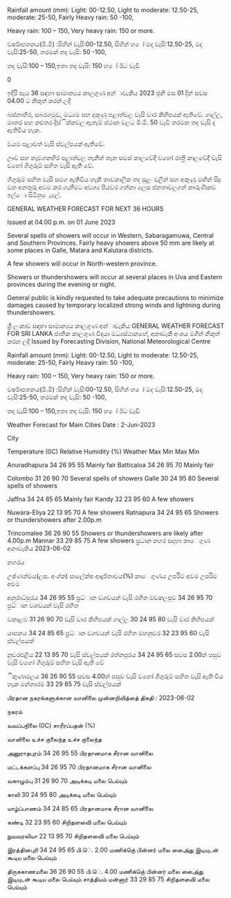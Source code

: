 Rainfall amount (mm): Light: 00-12.50, Light to moderate: 12.50-25, moderate: 25-50, Fairly Heavy rain: 50 -100,

Heavy rain: 100 – 150, Very heavy rain: 150 or more.

වර්ෂාපතනය(මි.මී) :සිහින් වැසි:00-12.50, සිහින් හ ෝ මද වැසි:12.50-25, මද වැසි:25-50, තරමක් තද වැසි: 50 -100,

තද වැසි:100 – 150,ඉතා තද වැසි: 150 හ ෝ ඊට වැඩි

0

ඉදිරි පැය 36 සඳහා සාමාන්‍යය කාලගුණ අන්‍ාවැකිය 2023 ජුනි මස 01 දින්‍ සවස 04.00 ට නිකුත් කරන්‍ ලදි

බස්නාහිර, සබරගමුව, මධ්‍යම සහ දකුණු පළාත්වල වැසි වාර කිහිපයක් ඇතිවේ. ගාල්ල, මාතර සහ කළුතර දිස්ික්කවල ඇතැම් ස්ථාන වලට මි.මි. 50 වැඩි තරමක තද වැසි ද ඇතිවිය හැක.

වයඹ පළාවත් වැසි ස්වල්පයක් ඇතිවේ.

ඌව සහ නැවගනහිර පළාත්වල තැනින් තැන සවස් කාලවේදී වහෝ රාත්‍රී කාලවේදී වැසි වහෝ ගිගුරුම් සහිත වැසි ඇති වේ.

ගිගුරුම් සහිත වැසි සමග ඇතිවිය හැකි තාවකාලික තද සුළං වලින් සහ අකුණු මඟින් සිදු වන අනතුරු අවම කර ගැනීමට අවශ්‍ය පියවර ගන්නා ලෙස ජනතාවලගන් කාරුණිකව ඉල්ො සිටිනු ෙැලේ.

GENERAL WEATHER FORECAST FOR NEXT 36 HOURS

Issued at 04.00 p.m. on 01 June 2023

Several spells of showers will occur in Western, Sabaragamuwa, Central and Southern Provinces. Fairly heavy showers above 50 mm are likely at some places in Galle, Matara and Kalutara districts.

A few showers will occur in North-western province.

Showers or thundershowers will occur at several places in Uva and Eastern provinces during the evening or night.

General public is kindly requested to take adequate precautions to minimize damages caused by temporary localized strong winds and lightning during thundershowers.

ශ්‍රී ලංකාව සඳහා සාමාන්‍යය කාලගුණ අන්‍ාවැකිය GENERAL WEATHER FORECAST FOR SRI LANKA ජාතික කාලගුණ විදයා මධ්‍යස්ථානහේ, අනාවැකි අංශය මගින් නිකුත් කරන ලදි Issued by Forecasting Division, National Meteorological Centre

Rainfall amount (mm): Light: 00-12.50, Light to moderate: 12.50-25, moderate: 25-50, Fairly Heavy rain: 50 -100,

Heavy rain: 100 – 150, Very heavy rain: 150 or more.

වර්ෂාපතනය(මි.මී) :සිහින් වැසි:00-12.50, සිහින් හ ෝ මද වැසි:12.50-25, මද වැසි:25-50, තරමක් තද වැසි: 50 -100,

තද වැසි:100 – 150,ඉතා තද වැසි: 150 හ ෝ ඊට වැඩි

Weather Forecast for Main Cities Date : 2-Jun-2023

City

Temperature (0C) Relative Humidity (%) Weather Max Min Max Min

Anuradhapura 34 26 95 55 Mainly fair Batticaloa 34 26 95 70 Mainly fair

Colombo 31 26 90 70 Several spells of showers Galle 30 24 95 80 Several spells of showers

Jaffna 34 24 85 65 Mainly fair Kandy 32 23 95 60 A few showers

Nuwara-Eliya 22 13 95 70 A few showers Ratnapura 34 24 95 65 Showers or thundershowers after 2.00p.m

Trincomalee 36 26 90 55 Showers or thundershowers are likely after 4.00p.m Mannar 33 29 85 75 A few showers ප්‍රධාන නගර සදහා කාෙගුණ අනාවැකිය 2023-06-02

නගරය

උෂ්ණත්වය(ලස. අංශ්‍ක) සාලේක්ෂ ආර්ද්‍රතාවය(%) කාෙගුණය උපරිම අවම උපරිම අවම

අනුරාධ්‍පුරය 34 26 95 55 ප්‍රධ්‍ාන වශවයන් වැසි රහිත මඩකලපුව 34 26 95 70 ප්‍රධ්‍ාන වශවයන් වැසි රහිත

වකාළඹ 31 26 90 70 වැසි වාර කිහිපයක් ගාල්ල 30 24 95 80 වැසි වාර කිහිපයක්

යාපනය 34 24 85 65 ප්‍රධ්‍ාන වශවයන් වැසි රහිත මහනුවර 32 23 95 60 වැසි ස්වල්පයක්

නුවරඑළිය 22 13 95 70 වැසි ස්වල්පයක් රත්නපුරය 34 24 95 65 සවස 2.00න් පසුව වැසි වහෝ ගිගුරුම් සහිත වැසි ඇති වේ

ිකුණාමලය 36 26 90 55 සවස 4.00න් පසුව වැසි වහෝ ගිගුරුම් සහිත වැසි ඇති විය හැක මන්නාරම 33 29 85 75 වැසි ස්වල්පයක්

பிரதான நகரங்களுக்கான வானிலை முன்னறிவித்தை் திகதி : 2023-06-02

நகரம்

வவப்பநிலை (0C) சாரீரப்பதன் (%)

வானிலை உச்ச குலைந்த உச்ச குலைந்த

அனுராதபுரம் 34 26 95 55 பிரதானமாக சீரான வானிலை

மட்டக்களப்பு 34 26 95 70 பிரதானமாக சீரான வானிலை

வகாழும்பு 31 26 90 70 அடிக்கடி மலை பெய்யும்

காலி 30 24 95 80 அடிக்கடி மலை பெய்யும்

யாழ்ப்பாணம் 34 24 85 65 பிரதானமாக சீரான வானிலை

கண்டி 32 23 95 60 சிறிதளவிை் மலை பெய்யும்

நுவவரலியா 22 13 95 70 சிறிதளவிை் மலை பெய்யும்

இரத்தினபுரி 34 24 95 65 பி.ெ. 2.00 மணிக்குெ் பின்னர் மலை அை்ைது இடியுடன் கூடிய மலை பெய்யும்

திருககாணமலை 36 26 90 55 பி.ெ. 4.00 மணிக்குெ் பின்னர் மலை அை்ைது இடியுடன் கூடிய மலை பெய்யும் சாத்தியம் மன்னார் 33 29 85 75 சிறிதளவிை் மலை பெய்யும்